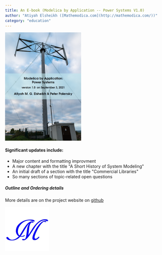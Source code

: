 ```yaml
---
title: An E-book (Modelica by Application -- Power Systems V1.0)
author: "Atiyah Elsheikh ([Mathemodica.com](http://mathemodica.com/))"
category: "education"
---
```

<img src="mathemodica-MPSCover1.0.png" width="250">

#### Significant updates include:

* Major content and formatting improvment 
* A new chapter with the title "A Short History of System Modeling" 
* An initial draft of a section with the title "Commercial Libraries" 
* So many sections of topic-related open questions 

#####  Outline and Ordering details 

More details are on the project website on [github](https://github.com/Mathemodica/ModelicaPowerSystemBook/)

![Mathemodica logo](Mathemodica-logo-50.png)
